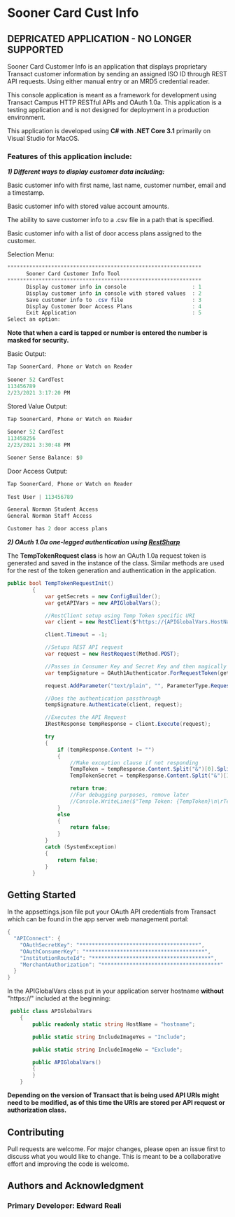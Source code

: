 # Sooner Card Cust Info

## DEPRICATED APPLICATION - NO LONGER SUPPORTED

Sooner Card Customer Info is an application that displays proprietary Transact customer information by sending an assigned ISO ID through REST API requests. Using either manual entry or an MRD5 credential reader.

This console application is meant as a framework for development using Transact Campus HTTP RESTful APIs and OAuth 1.0a. This application is a testing application and is not designed for deployment in a production environment.

This application is developed using **C# with .NET Core 3.1** primarily on Visual Studio for MacOS.

### Features of this application include:
***1) Different ways to display customer data including:***

   Basic customer info with first name, last name, customer number, email and a timestamp.
   
   Basic customer info with stored value account amounts.
   
   The ability to save customer info to a .csv file in a path that is specified.

   Basic customer info with a list of door access plans assigned to the customer.
   

Selection Menu:
```C#
**************************************************************
      Sooner Card Customer Info Tool                          
**************************************************************
      Display customer info in console                     : 1
      Display customer info in console with stored values  : 2
      Save customer info to .csv file                      : 3
      Display Customer Door Access Plans                   : 4
      Exit Application                                     : 5
Select an option: 
```
**Note that when a card is tapped or number is entered the number is masked for security.**

Basic Output:

```C#
Tap SoonerCard, Phone or Watch on Reader
                                                                                                                          
Sooner 52 CardTest
113456789
2/23/2021 3:17:20 PM
```
Stored Value Output:
```C#
Tap SoonerCard, Phone or Watch on Reader
                                                                                                                          
Sooner 52 CardTest
113458256
2/23/2021 3:30:48 PM

Sooner Sense Balance: $0
```

Door Access Output:

```C#
Tap SoonerCard, Phone or Watch on Reader
                                                                                                                          
Test User | 113456789

General Norman Student Access
General Norman Staff Access

Customer has 2 door access plans
```
***2) OAuth 1.0a one-legged authentication using [RestSharp](https://restsharp.dev/)***

The **TempTokenRequest class** is how an OAuth 1.0a request token is generated and saved in the instance of the class. Similar methods are used for the rest of the token generation and authentication in the application.
```C#
public bool TempTokenRequestInit()
        {
            var getSecrets = new ConfigBuilder();
            var getAPIVars = new APIGlobalVars();

            //RestClient setup using Temp Token specific URI
            var client = new RestClient($"https://{APIGlobalVars.HostName}/transact/api/initiate");

            client.Timeout = -1;

            //Setups REST API request
            var request = new RestRequest(Method.POST);

            //Passes in Consumer Key and Secret Key and then magically generates the rest of the auth blueprint
            var tempSignature = OAuth1Authenticator.ForRequestToken(getSecrets.OAuthConsumerKey, getSecrets.OAuthSecretKey, RestSharp.Authenticators.OAuth.OAuthSignatureMethod.HmacSha1);

            request.AddParameter("text/plain", "", ParameterType.RequestBody);

            //Does the authentication passthrough
            tempSignature.Authenticate(client, request);

            //Executes the API Request
            IRestResponse tempResponse = client.Execute(request);

            try
            {
                if (tempResponse.Content != "")
                {
                    //Make exception clause if not responding
                    TempToken = tempResponse.Content.Split("&")[0].Split("=")[1];
                    TempTokenSecret = tempResponse.Content.Split("&")[1].Split("=")[1];

                    return true;
                    //For debugging purposes, remove later
                    //Console.WriteLine($"Temp Token: {TempToken}\n\rTemp Secret: {TempTokenSecret}");
                }
                else
                {
                    return false;
                }
            }
            catch (SystemException)
            {
                return false;
            }
        }
```

## Getting Started

In the appsettings.json file put your OAuth API credentials from Transact which can be found in the app server web management portal:
```C#
{
  "APIConnect": {
    "OAuthSecretKey": "**************************************",
    "OAuthConsumerKey": "**************************************",
    "InstitutionRouteId": "**************************************",
    "MerchantAuthorization": "**************************************"
  }
}
```
In the APIGlobalVars class put in your application server hostname **without** "https://" included at the beginning:
```C#
 public class APIGlobalVars
    {
        public readonly static string HostName = "hostname";

        public static string IncludeImageYes = "Include";

        public static string IncludeImageNo = "Exclude";

        public APIGlobalVars()
        {
        }
    }
```

**Depending on the version of Transact that is being used API URIs might need to be modified, as of this time the URIs are stored per API request or authorization class.**

## Contributing
Pull requests are welcome. For major changes, please open an issue first to discuss what you would like to change. This is meant to be a collaborative effort and improving the code is welcome.

## Authors and Acknowledgment
### Primary Developer: Edward Reali
